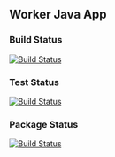 ## Worker Java App

### Build Status

[![Build Status](http://35.199.8.226:8080/buildStatus/icon?job=instavote%2Fworker-build&subject=Build&color=blue)](http://35.199.8.226:8080/job/instavote/job/worker-build/)

### Test Status

[![Build Status](http://35.199.8.226:8080/buildStatus/icon?job=instavote%2Fworker-test&subject=UnitTest)](http://35.199.8.226:8080/job/instavote/job/worker-test/)

### Package Status

[![Build Status](http://35.199.8.226:8080/buildStatus/icon?job=instavote%2Fworker-package&subject=Package)](http://35.199.8.226:8080/job/instavote/job/worker-package/)

